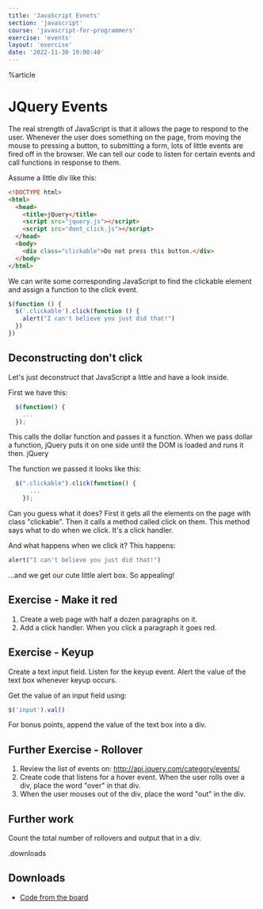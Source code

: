 ```yaml
---
title: 'JavaScript Evnets'
section: 'javascript'
course: 'javascript-for-programmers'
exercise: 'events'
layout: 'exercise'
date: '2022-11-30 19:00:40'
---
```


%article

# JQuery Events

The real strength of JavaScript is that it allows the page to respond to the user. Whenever the user does something on the page, from moving the mouse to pressing a button, to submitting a form, lots of little events are fired off in the browser. We can tell our code to listen for certain events and call functions in response to them.

Assume a little div like this:

```html
<!DOCTYPE html>
<html>
  <head>
    <title>jQuery</title>
    <script src="jquery.js"></script>
    <script src="dont_click.js"></script>
  </head>
  <body>
    <div class="clickable">Do not press this button.</div>
  </body>
</html>
```

We can write some corresponding JavaScript to find the clickable element and assign a function to the click event.

```js
$(function () {
  $('.clickable').click(function () {
    alert("I can't believe you just did that!")
  })
})
```

## Deconstructing don't click

Let's just deconstruct that JavaScript a little and have a look inside.

First we have this:

```js
  $(function() {
    ...
  });
```

This calls the dollar function and passes it a function. When we pass dollar a function, jQuery puts it on one side until the DOM is loaded and runs it then.
jQuery

The function we passed it looks like this:

```js
  $(".clickable").click(function() {
      ...
    });
```

Can you guess what it does? First it gets all the elements on the page with class "clickable". Then it calls a method called click on them. This method says what to do when we click. It's a click handler.

And what happens when we click it? This happens:

```js
alert("I can't believe you just did that!")
```

...and we get our cute little alert box. So appealing!

## Exercise - Make it red

1. Create a web page with half a dozen paragraphs on it.
2. Add a click handler. When you click a paragraph it goes red.

## Exercise - Keyup

Create a text input field. Listen for the keyup event. Alert the value of the text box whenever keyup occurs.

Get the value of an input field using:

```js
$('input').val()
```

For bonus points, append the value of the text box into a div.

## Further Exercise - Rollover

1. Review the list of events on: http://api.jquery.com/category/events/
2. Create code that listens for a hover event. When the user rolls over a div, place the word "over" in that div.
3. When the user mouses out of the div, place the word "out" in the div.

## Further work

Count the total number of rollovers and output that in a div.

.downloads

## Downloads

- [Code from the board](https://www.dropbox.com/sh/af47ivbh2aue6rr/AADCgVFdfRoN9MunmXHeJ1h5a?dl=1)
